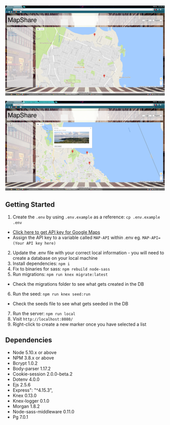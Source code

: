 
![MapShare](public/images/screenshot-2.png?raw=true)

![MapShare](public/images/screenshot-3.png?raw=true)



## Getting Started

1. Create the `.env` by using `.env.example` as a reference: `cp .env.example .env`
  - [Click here to get API key for Google Maps](https://developers.google.com/maps/documentation/javascript/get-api-key)
  - Assign the API key to a variable called `MAP-API` within .env eg. `MAP-API=(Your API key here)`
2. Update the .env file with your correct local information - you will need to create a database on your local machine
3. Install dependencies: `npm i`
4. Fix to binaries for sass: `npm rebuild node-sass`
5. Run migrations: `npm run knex migrate:latest`
  - Check the migrations folder to see what gets created in the DB
6. Run the seed: `npm run knex seed:run`
  - Check the seeds file to see what gets seeded in the DB
7. Run the server: `npm run local`
8. Visit `http://localhost:8080/`
9. Right-click to create a new marker once you have selected a list

## Dependencies

- Node 5.10.x or above
- NPM 3.8.x or above
- Bcrypt 1.0.2
- Body-parser 1.17.2
- Cookie-session 2.0.0-beta.2
- Dotenv 4.0.0
- Ejs 2.5.6
- Express": "^4.15.3",
- Knex 0.13.0
- Knex-logger 0.1.0
- Morgan 1.8.2
- Node-sass-middleware 0.11.0
- Pg 7.0.1






